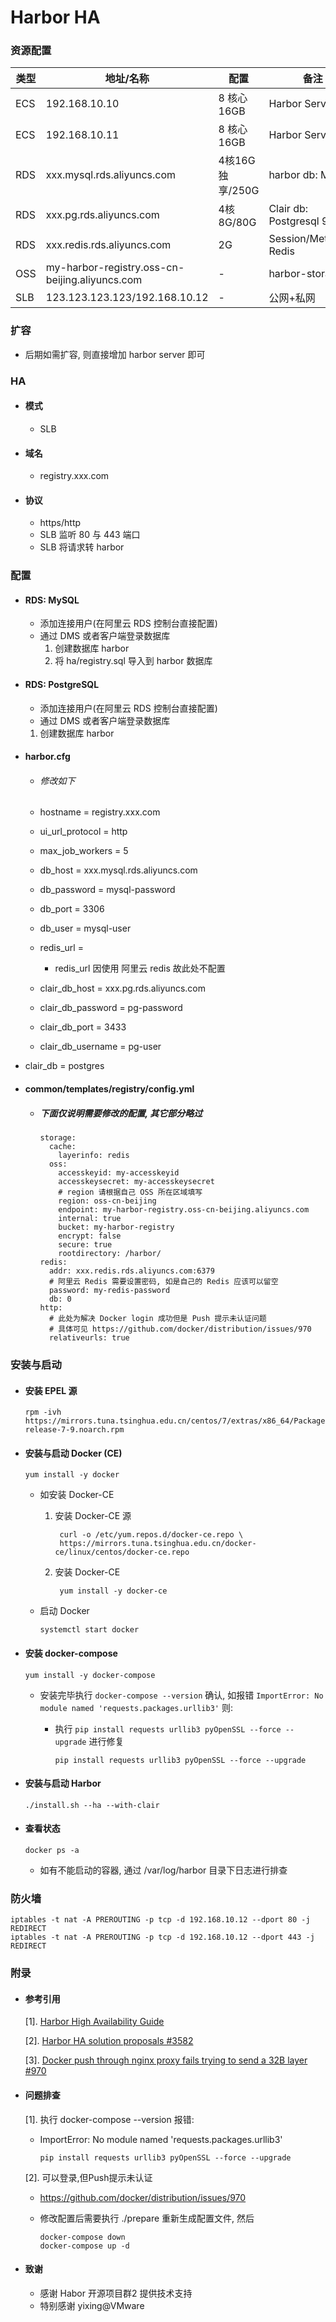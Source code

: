 # Harbor HA

### 资源配置

| 类型 | 地址/名称 | 配置 | 备注 |
| --  | -- | -- | -- |
| ECS | 192.168.10.10 | 8 核心 16GB | Harbor Server 1 |
| ECS | 192.168.10.11 | 8 核心 16GB | Harbor Server 2 |
| RDS | xxx.mysql.rds.aliyuncs.com | 4核16G独享/250G | harbor db: MySQL |
| RDS | xxx.pg.rds.aliyuncs.com | 4核8G/80G | Clair db: Postgresql 9.4 |
| RDS | xxx.redis.rds.aliyuncs.com | 2G | Session/Metadata: Redis|
| OSS | my-harbor-registry.oss-cn-beijing.aliyuncs.com | - | harbor-storage |
| SLB | 123.123.123.123/192.168.10.12 | - | 公网+私网 |

### 扩容

- 后期如需扩容, 则直接增加 harbor server 即可

### HA
- #### 模式
  
  - SLB
- #### 域名
  - registry.xxx.com

- #### 协议
  - https/http
  - SLB 监听 80 与 443 端口
  - SLB 将请求转 harbor

### 配置

- #### RDS: MySQL
  
  - 添加连接用户(在阿里云 RDS 控制台直接配置)
  - 通过 DMS 或者客户端登录数据库
    1. 创建数据库 harbor
    2. 将 ha/registry.sql 导入到 harbor 数据库


- #### RDS: PostgreSQL
  
  - 添加连接用户(在阿里云 RDS 控制台直接配置)
  - 通过 DMS 或者客户端登录数据库
  1. 创建数据库 harbor
  
- #### harbor.cfg
  - ###### 修改如下
  - hostname = registry.xxx.com
  - ui_url_protocol = http
  - max_job_workers = 5
  - db_host = xxx.mysql.rds.aliyuncs.com
  - db_password = mysql-password
  - db_port = 3306
  - db_user = mysql-user
  - redis_url =
    
    - redis_url 因使用 阿里云 redis 故此处不配置
  - clair_db_host = xxx.pg.rds.aliyuncs.com
  - clair_db_password = pg-password
  - clair_db_port = 3433
  - clair_db_username = pg-user
- clair_db = postgres
  
- #### common/templates/registry/config.yml
  - ##### 下面仅说明需要修改的配置, 其它部分略过

        storage:
          cache:
            layerinfo: redis
          oss:
            accesskeyid: my-accesskeyid
            accesskeysecret: my-accesskeysecret
            # region 请根据自己 OSS 所在区域填写
            region: oss-cn-beijing
            endpoint: my-harbor-registry.oss-cn-beijing.aliyuncs.com
            internal: true
            bucket: my-harbor-registry
            encrypt: false
            secure: true
            rootdirectory: /harbor/
        redis:
          addr: xxx.redis.rds.aliyuncs.com:6379
          # 阿里云 Redis 需要设置密码, 如是自己的 Redis 应该可以留空
          password: my-redis-password
          db: 0
        http:
          # 此处为解决 Docker login 成功但是 Push 提示未认证问题
          # 具体可见 https://github.com/docker/distribution/issues/970
          relativeurls: true

### 安装与启动
- #### 安装 EPEL 源

      rpm -ivh https://mirrors.tuna.tsinghua.edu.cn/centos/7/extras/x86_64/Packages/epel-release-7-9.noarch.rpm

- #### 安装与启动 Docker (CE)

      yum install -y docker

  - 如安装 Docker-CE
    1. 安装 Docker-CE 源

            curl -o /etc/yum.repos.d/docker-ce.repo \
            https://mirrors.tuna.tsinghua.edu.cn/docker-ce/linux/centos/docker-ce.repo

    2. 安装 Docker-CE

            yum install -y docker-ce

  - 启动 Docker

        systemctl start docker  

- #### 安装 docker-compose

      yum install -y docker-compose

  - 安装完毕执行 `docker-compose --version` 确认, 如报错 `ImportError: No module named 'requests.packages.urllib3'` 则:
    - 执行 `pip install requests urllib3 pyOpenSSL --force --upgrade` 进行修复

          pip install requests urllib3 pyOpenSSL --force --upgrade

- #### 安装与启动 Harbor

      ./install.sh --ha --with-clair

- #### 查看状态

      docker ps -a

  - 如有不能启动的容器, 通过 /var/log/harbor 目录下日志进行排查


### 防火墙

    iptables -t nat -A PREROUTING -p tcp -d 192.168.10.12 --dport 80 -j REDIRECT
    iptables -t nat -A PREROUTING -p tcp -d 192.168.10.12 --dport 443 -j REDIRECT

### 附录
- #### 参考引用
  [1]. [Harbor High Availability Guide](https://github.com/vmware/harbor/blob/master/docs/high_availability_installation_guide.md)

  [2]. [Harbor HA solution proposals #3582](https://github.com/vmware/harbor/issues/3582)

  [3]. [Docker push through nginx proxy fails trying to send a 32B layer #970](https://github.com/docker/distribution/issues/970)

- #### 问题排查
  [1]. 执行 docker-compose --version 报错:
    - ImportError: No module named 'requests.packages.urllib3'

          pip install requests urllib3 pyOpenSSL --force --upgrade

  [2]. 可以登录,但Push提示未认证
    - https://github.com/docker/distribution/issues/970
    - 修改配置后需要执行 ./prepare 重新生成配置文件, 然后

          docker-compose down
          docker-compose up -d


- #### 致谢
  - 感谢 Habor 开源项目群2 提供技术支持
  - 特别感谢 yixing@VMware 
